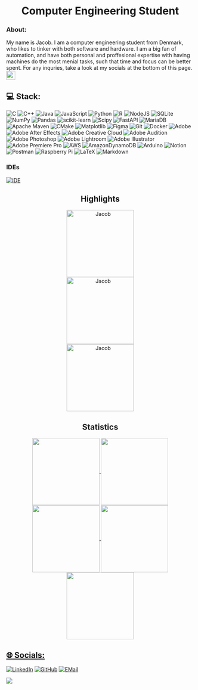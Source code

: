 <h1 align="center">Computer Engineering Student</h1>


### About:
My name is Jacob. I am a computer engineering student from Denmark, who likes to tinker with both software and hardware. I am a big fan of automation, and have both personal and proffesional expertise with having machines do the most menial tasks, such that time and focus can be better spent. For any inquries, take a look at my socials at the bottom of this page. <img src="https://user-images.githubusercontent.com/18350557/176309783-0785949b-9127-417c-8b55-ab5a4333674e.gif" width="24"> 

## 💻 Stack:
![C](https://img.shields.io/badge/c-%2300599C.svg?style=for-the-badge&logo=c&logoColor=white) ![C++](https://img.shields.io/badge/c++-%2300599C.svg?style=for-the-badge&logo=c%2B%2B&logoColor=white) ![Java](https://img.shields.io/badge/java-%23ED8B00.svg?style=for-the-badge&logo=openjdk&logoColor=white) ![JavaScript](https://img.shields.io/badge/javascript-%23323330.svg?style=for-the-badge&logo=javascript&logoColor=%23F7DF1E) ![Python](https://img.shields.io/badge/python-3670A0?style=for-the-badge&logo=python&logoColor=ffdd54) ![R](https://img.shields.io/badge/r-%23276DC3.svg?style=for-the-badge&logo=r&logoColor=white) ![NodeJS](https://img.shields.io/badge/node.js-6DA55F?style=for-the-badge&logo=node.js&logoColor=white) ![SQLite](https://img.shields.io/badge/sqlite-%2307405e.svg?style=for-the-badge&logo=sqlite&logoColor=white) ![NumPy](https://img.shields.io/badge/numpy-%23013243.svg?style=for-the-badge&logo=numpy&logoColor=white) ![Pandas](https://img.shields.io/badge/pandas-%23150458.svg?style=for-the-badge&logo=pandas&logoColor=white) ![scikit-learn](https://img.shields.io/badge/scikit--learn-%23F7931E.svg?style=for-the-badge&logo=scikit-learn&logoColor=white) ![Scipy](https://img.shields.io/badge/SciPy-%230C55A5.svg?style=for-the-badge&logo=scipy&logoColor=%white) ![FastAPI](https://img.shields.io/badge/FastAPI-005571?style=for-the-badge&logo=fastapi) ![MariaDB](https://img.shields.io/badge/MariaDB-003545?style=for-the-badge&logo=mariadb&logoColor=white) ![Apache Maven](https://img.shields.io/badge/Apache%20Maven-C71A36?style=for-the-badge&logo=Apache%20Maven&logoColor=white) ![CMake](https://img.shields.io/badge/CMake-%23008FBA.svg?style=for-the-badge&logo=cmake&logoColor=white) ![Matplotlib](https://img.shields.io/badge/Matplotlib-%23ffffff.svg?style=for-the-badge&logo=Matplotlib&logoColor=black) ![Figma](https://img.shields.io/badge/figma-%23F24E1E.svg?style=for-the-badge&logo=figma&logoColor=white) ![Git](https://img.shields.io/badge/git-%23F05033.svg?style=for-the-badge&logo=git&logoColor=white) ![Docker](https://img.shields.io/badge/docker-%230db7ed.svg?style=for-the-badge&logo=docker&logoColor=white) ![Adobe](https://img.shields.io/badge/adobe-%23FF0000.svg?style=for-the-badge&logo=adobe&logoColor=white) ![Adobe After Effects](https://img.shields.io/badge/Adobe%20After%20Effects-9999FF.svg?style=for-the-badge&logo=Adobe%20After%20Effects&logoColor=white) ![Adobe Creative Cloud](https://img.shields.io/badge/Adobe%20Creative%20Cloud-DA1F26.svg?style=for-the-badge&logo=Adobe%20Creative%20Cloud&logoColor=white) ![Adobe Audition](https://img.shields.io/badge/Adobe%20Audition-9999FF.svg?style=for-the-badge&logo=Adobe%20Audition&logoColor=white) ![Adobe Photoshop](https://img.shields.io/badge/adobe%20photoshop-%2331A8FF.svg?style=for-the-badge&logo=adobe%20photoshop&logoColor=white) ![Adobe Lightroom](https://img.shields.io/badge/Adobe%20Lightroom-31A8FF.svg?style=for-the-badge&logo=Adobe%20Lightroom&logoColor=white) ![Adobe Illustrator](https://img.shields.io/badge/adobe%20illustrator-%23FF9A00.svg?style=for-the-badge&logo=adobe%20illustrator&logoColor=white) ![Adobe Premiere Pro](https://img.shields.io/badge/Adobe%20Premiere%20Pro-9999FF.svg?style=for-the-badge&logo=Adobe%20Premiere%20Pro&logoColor=white) ![AWS](https://img.shields.io/badge/AWS-%23FF9900.svg?style=for-the-badge&logo=amazon-aws&logoColor=white) ![AmazonDynamoDB](https://img.shields.io/badge/Amazon%20DynamoDB-4053D6?style=for-the-badge&logo=Amazon%20DynamoDB&logoColor=white) ![Arduino](https://img.shields.io/badge/-Arduino-00979D?style=for-the-badge&logo=Arduino&logoColor=white) ![Notion](https://img.shields.io/badge/Notion-%23000000.svg?style=for-the-badge&logo=notion&logoColor=white) ![Postman](https://img.shields.io/badge/Postman-FF6C37?style=for-the-badge&logo=postman&logoColor=white) ![Raspberry Pi](https://img.shields.io/badge/-RaspberryPi-C51A4A?style=for-the-badge&logo=Raspberry-Pi) ![LaTeX](https://img.shields.io/badge/latex-%23008080.svg?style=for-the-badge&logo=latex&logoColor=white) ![Markdown](https://img.shields.io/badge/markdown-%23000000.svg?style=for-the-badge&logo=markdown&logoColor=white) 


### IDEs
[![IDE](https://skillicons.dev/icons?i=idea,pycharm,clion,vscode,eclipse)](https://skillicons.dev)


<h2 align="center">Highlights</h2>

<div align="center">
  <img height="180em" src="https://github-readme-stats.vercel.app/api/top-langs/?username=JuiceMessiah&layout=compact&theme=tokyonight" alt="Jacob">
</div>
<div align="center">
  <img height="180em" src="https://github-readme-stats.vercel.app/api?username=JuiceMessiah&show_icons=true&locale=en&theme=tokyonight" alt="Jacob">
</div>
<div align="center">
  <img height="180em" src="https://github-readme-streak-stats.herokuapp.com/?user=JuiceMessiah&theme=blueberry" alt="Jacob">
</div>


<h2 align="center">Statistics</h2>

<div align="center">
<a href="https://github.com/JuiceMessiah">
<img align="center" src="http://github-profile-summary-cards.vercel.app/api/cards/stats?username=JuiceMessiah&theme=tokyonight" height="180em" />
<img align="center" src="http://github-profile-summary-cards.vercel.app/api/cards/most-commit-language?username=JuiceMessiah&theme=tokyonight" height="180em" />
<img align="center" src="http://github-profile-summary-cards.vercel.app/api/cards/repos-per-language?username=JuiceMessiah&theme=tokyonight" height="180em" />
<img align="center" src="http://github-profile-summary-cards.vercel.app/api/cards/productive-time?username=JuiceMessiah&theme=tokyonight" height="180em" />
<img align="center" src="http://github-profile-summary-cards.vercel.app/api/cards/profile-details?username=JuiceMessiah&theme=tokyonight" height="180em" />
</div>

## 🌐 Socials:
[![LinkedIn](https://img.shields.io/badge/LinkedIn-linkedin?style=for-the-badge&logo=linkedin&logoColor=white&labelColor=%23004788&color=blue)](https://www.linkedin.com/in/jacob-aslan-lassen-51912a21b)
[![GitHub](https://img.shields.io/badge/GitHub-gh?style=for-the-badge&logo=github&logoColor=white&labelColor=black&color=grey)](https://github.com/JuiceMessiah) 
[![EMail](https://img.shields.io/badge/EMail-mail?style=for-the-badge&logo=maildotru&logoColor=white&labelColor=%23004788&color=white)](mailto:JALProf@outlook.com)

[![](https://visitcount.itsvg.in/api?id=JuiceMessiah&icon=0&color=1)](https://visitcount.itsvg.in)


